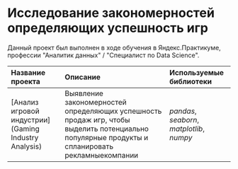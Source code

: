 # Исследование закономерностей определяющих успешность игр


Данный проект был выполнен в ходе обучения в Яндекс.Практикуме, профессии "Аналитик данных" / "Специалист по Data Science".

| Название проекта | Описание | Используемые библиотеки | 
| :---------------------- | :---------------------- | :---------------------- |
| [Анализ игровой индустрии](Gaming Industry Analysis) | Выявление закономерностей определяющих успешность продаж игр, чтобы выделить потенциально популярные продукты и спланировать рекламныекомпании | *pandas*, *seaborn*, *matplotlib*, *numpy*|